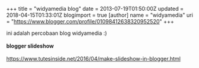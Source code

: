 +++
title = "widyamedia blog"
date = 2013-07-19T01:50:00Z
updated = 2018-04-15T01:33:01Z
blogimport = true 
[author]
	name = "widyamedia"
	uri = "https://www.blogger.com/profile/01098412638320952520"
+++

ini adalah percobaan blog widyamedia :)<br /><br /><b>blogger slideshow</b><br /><br />https://www.tutesinside.net/2016/04/make-slideshow-in-blogger.html
